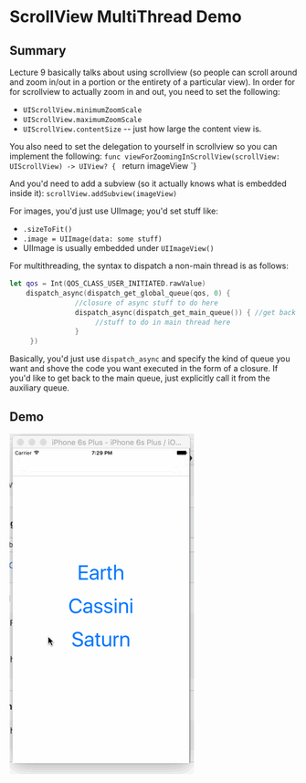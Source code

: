 # ScrollView MultiThread Demo

## Summary
Lecture 9 basically talks about using scrollview (so people can scroll around and zoom in/out in a portion or the entirety of a particular view).  In order for for scrollview to actually zoom in and out, you need to set the following:
  * `UIScrollView.minimumZoomScale`
  * `UIScrollView.maximumZoomScale`
  * `UIScrollView.contentSize` -- just how large the content view is.

You also need to set the delegation to yourself in scrollview so you can implement the following:
    `func viewForZoomingInScrollView(scrollView: UIScrollView) -> UIView? {
    `    return imageView
    `}

And you'd need to add a subview (so it actually knows what is embedded inside it):
    `scrollView.addSubview(imageView)`

For images, you'd just use UIImage; you'd set stuff like:
  * `.sizeToFit()`
  * `.image = UIImage(data: some stuff)`
  * UIImage is usually embedded under `UIImageView()`

For multithreading, the syntax to dispatch a non-main thread is as follows:
```swift
let qos = Int(QOS_CLASS_USER_INITIATED.rawValue)
    dispatch_async(dispatch_get_global_queue(qos, 0) {
				//closure of async stuff to do here
				dispatch_async(dispatch_get_main_queue()) { //get back to the main thread
					 //stuff to do in main thread here
				}
     })
```

Basically, you'd just use `dispatch_async` and specify the kind of queue you want and shove the code you want executed in the form of a closure.  If you'd like to get back to the main queue, just explicitly call it from the auxiliary queue.

## Demo
![Demo](saturn_demo.gif)
